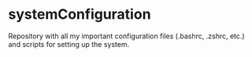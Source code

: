 # systemConfiguration
Repository with all my important configuration files (.bashrc, .zshrc, etc.) and scripts for setting up the system.

